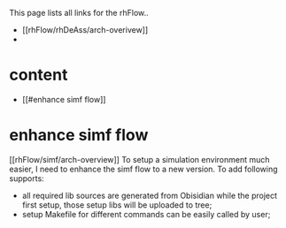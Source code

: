 This page lists all links for the rhFlow..

- [[rhFlow/rhDeAss/arch-overivew]]
- 

# content
- [[#enhance simf flow]]

# enhance simf flow
[[rhFlow/simf/arch-overview]]
To setup a simulation environment much easier, I need to enhance the simf flow to a new version. To add following supports:
- all required lib sources are generated from Obisidian while the project first setup, those setup libs will be uploaded to tree;
- setup Makefile for different commands can be easily called by user;

